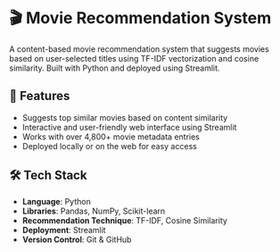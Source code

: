 # 🎬 Movie Recommendation System

A content-based movie recommendation system that suggests movies based on user-selected titles using TF-IDF vectorization and cosine similarity. Built with Python and deployed using Streamlit.

## 🚀 Features

- Suggests top similar movies based on content similarity
- Interactive and user-friendly web interface using Streamlit
- Works with over 4,800+ movie metadata entries
- Deployed locally or on the web for easy access

## 🛠️ Tech Stack

- **Language**: Python  
- **Libraries**: Pandas, NumPy, Scikit-learn  
- **Recommendation Technique**: TF-IDF, Cosine Similarity  
- **Deployment**: Streamlit  
- **Version Control**: Git & GitHub  



